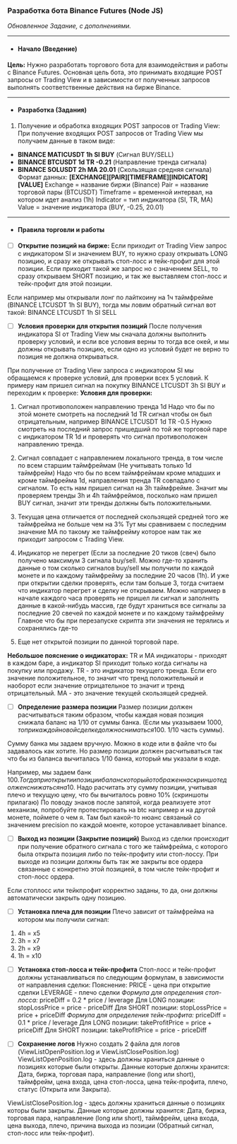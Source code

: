 ### Разработка бота Binance Futures (Node JS)

_Обновленное Задание, с дополнениями._
_____________
- #### **Начало (Введение)**
**Цель:** Нужно разработать торгового бота для взаимодействия и работы с Binance Futures. Основная цель бота, это принимать входящие POST запросы от Trading View и в зависимости от полученных запросов выполнять соответственные действия на бирже Binance.
_____________

- #### **Разработка (Задания)**

1. Получение и обработка входящих POST запросов от Trading View:
При получение входящих POST запросов от Trading View мы получаем данные в таком виде:
- **BINANCE MATICUSDT 1h SI BUY** (Сигнал BUY/SELL)
- **BINANCE BTCUSDT 1d TR -0.21** (Направление тренда сигнала)
- **BINANCE SOLUSDT 2h MA 20.01** (Скользящая средняя сигнала)
Формат данных: **[EXCHANGE][PAIR][TIMEFRAME][INDICATOR][VALUE]**
Exchange = название биржи (Binance)
Pair = название торговой пары (BTCUSDT)
Timeframe = временной интервал, на котором идет анализ (1h)
Indicator = тип индикатора (SI, TR, MA)
Value = значение индикатора (BUY, -0.25, 20.01)

___________________________

- #### **Правила торговли и работы**

- [ ] **Открытие позиций на бирже:**
Если приходит от Trading View запрос с индикатором SI и значением BUY, то нужно сразу открывать LONG позицию, и сразу же открывать стоп-лосс и тейк-профит для этой позиции.
Если приходит такой же запрос но с значением SELL, то сразу открываем SHORT позицию, и так же выставляем стоп-лосс и тейк-профит для этой позиции.

Если например мы открывали лонг по лайткоину на 1ч таймфрейме (BINANCE LTCUSDT 1h SI BUY), тогда мы ловим обратный сигнал вот такой: BINANCE LTCUSDT 1h SI SELL

- [ ] **Условия проверки для открытия позиций**
После получения индикатора SI от Trading View мы сначала должны выполнить проверку условий, и если все условия верны то тогда все окей, и мы должны открывать позицию, если одно из условий будет не верно то позиция не должна открываться.

При получение от Trading View запроса с индикатором SI мы обращаемся к проверке условий, для проверки всех 5 условий. К примеру нам пришел сигнал на покупку BINANCE LTCUSDT 3h SI BUY и переходим к проверке:
**Условия для проверки:**
1. Сигнал противоположен направлению тренда 1d
Надо что бы по этой монете смотреть на последний 1d TR сигнал чтобы он был отрицательным, например BINANCE LTCUSDT 1d TR -0.5
Нужно смотреть на последний запрос пришедший по той же торговой паре с индикатором TR 1d и проверять что сигнал противоположен направлению тренда.

2. Сигнал совпадает с направлением локального тренда, в том числе по всем старшим таймфреймам (Не учитывать только 1d таймфрейм)
Надо что бы по всем таймфреймам кроме младших и кроме таймфрейма 1d, направления тренда TR совпадало с сигналом. То есть нам пришел сигнал на 3h таймфрейме. Значит мы проверяем тренды 3h и 4h таймфреймов, посколько нам пришел BUY сигнал, значит эти тренды должны быть положительными.

3. Текущая цена отличается от последней скользящей средней того же таймфрейма не больше чем на 3%
Тут мы сравниваем с последним значение MA по такому же таймфрейму которое нам так же приходит запросом с Trading View.

4. Индикатор не перегрет (Если за последние 20 тиков (свеч) было получено максимум 3 сигнала buy/sell.
Можно где-то хранить данные о том сколько сигналов buy/sell мы получили по каждой монете и по каждому таймфрейму за последние 20 часов (1h). И уже при открытии сделки проверять, если там больше 3, тогда считаем что индикатор перегрет и сделку не открываем. Можно например в начале каждого часа проверять не пришел ли сигнал и заполнять данные в какой-нибудь массив, где будут храниться все сигналы за последние 20 свечей по каждой монете и по каждому таймфрейму
Главное что бы при перезапуске скрипта эти значения не терялись и сохранялись где-то

5. Еще нет открытой позиции по данной торговой паре.


**Небольшое пояснение о индикаторах:**
TR и MA индикаторы - приходят в каждом баре, а индикатор SI приходит только когда сигналы на покупку или продажу.
TR - это индикатор текущего тренда. Если его значение положительное, то значит что тренд положительный и наоборот если значение отрицательное то значит и тренд отрицательный.
MA - это значение текущей скользящей средней.


- [ ] **Определение размера позиции**
Размер позиции должен расчитываться таким образом, чтобы каждая новая позиция снижала баланс на 1/10 от суммы банка. (Если мы указываем 1000$, то при каждой новой сделке должно сниматься 100$. 1/10 часть суммы).

 Сумму банка мы задаем вручную. Можно в коде или в файле что бы задавалось как хотите. Но размер позиции должен расчитываться так что бы из баланса вычиталась 1/10 банка, который мы указали в коде. 

Например, мы задаем банк 100$. Тогда при открытии позиции баланс который отображен на скриншоте должен снижаться на 10$. Надо расчитать эту сумму позиции, учитывая плечо и текущую цену, что бы вычиталось ровно 10% (скриншоты прилагаю) По поводу знаков после запятой, когда реализуете этот механизм, попробуйте протестировать на btc например и на другой монете, поймете о чем я. Там был какой-то нюанс связаный со значением precision по каждой моенте, которое устанавливает binance.

- [ ] **Выход из позиции (Закрытие позиций)**
Выход из сделки происходит при получение обратного сигнала с того же таймфрейма, с которого была открыта позиция либо по тейк-профиту или стоп-лоссу. При выходе из позиции должны быть так же закрыты все ордера связанные с конкретно этой позицией, в том числе тейк-профит и стоп-лосс ордера.

Если стоплосс или тейкпрофит корректно заданы, то да, они должны автоматически закрыть одну позицию. 

- [ ] **Установка плеча для позиции**
Плечо зависит от таймфрейма на котором мы получили сигнал:
1. 4h = x5
3. 3h = x7
4. 2h = x9
5. 1h = x10

- [ ] **Установка стоп-лосса и тейк-профита**
Стоп-лосс и тейк-профит должны устанавливаться по следующим формулам, в зависимости от направления сделки:
Пояснение:
PRICE - цена при открытие сделки
LEVERAGE - плечо сделки
_Формула для определения стоп-лосса:_
priceDiff = 0.2 * price / leverage
Для LONG позиции: stopLossPrice = price - priceDiff
Для SHORT позиции: stopLossPrice = price + priceDiff
_Формула для определения тейк-профита:_
priceDiff = 0.1 * price / leverage
Для LONG позиции: takeProfitPrice = price + priceDiff
Для SHORT позиции: takeProfitPrice = price - priceDiff

- [ ] **Сохранение логов**
Нужно создать 2 файла для логов (ViewListOpenPosition.log и ViewListClosePosition.log)
ViewListOpenPosition.log - здесь должны храниться данные о позициях которые были открыты. 
Данные которые должны хранится: Дата, биржа, торговая пара, направление (long или short), таймфрейм, цена входа, цена стоп-лосса, цена тейк-профита, плечо, статус (Открыта или Закрыта).

ViewListClosePosition.log - здесь должны храниться данные о позициях которы были закрыты.
Данные которые должны хранится: Дата, биржа, торговая пара, направление (long или short), таймфрейм, цена входа, цена выхода, плечо, причина выхода из позиции (Обратный сигнал, стоп-лосс или тейк-профит).